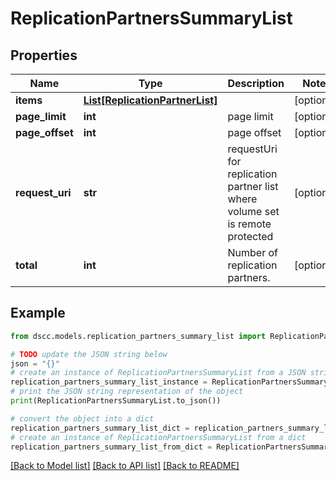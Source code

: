 # ReplicationPartnersSummaryList


## Properties

Name | Type | Description | Notes
------------ | ------------- | ------------- | -------------
**items** | [**List[ReplicationPartnerList]**](ReplicationPartnerList.md) |  | [optional] 
**page_limit** | **int** | page limit | [optional] 
**page_offset** | **int** | page offset | [optional] 
**request_uri** | **str** | requestUri for replication partner list where volume set is remote protected | [optional] 
**total** | **int** | Number of  replication partners. | [optional] 

## Example

```python
from dscc.models.replication_partners_summary_list import ReplicationPartnersSummaryList

# TODO update the JSON string below
json = "{}"
# create an instance of ReplicationPartnersSummaryList from a JSON string
replication_partners_summary_list_instance = ReplicationPartnersSummaryList.from_json(json)
# print the JSON string representation of the object
print(ReplicationPartnersSummaryList.to_json())

# convert the object into a dict
replication_partners_summary_list_dict = replication_partners_summary_list_instance.to_dict()
# create an instance of ReplicationPartnersSummaryList from a dict
replication_partners_summary_list_from_dict = ReplicationPartnersSummaryList.from_dict(replication_partners_summary_list_dict)
```
[[Back to Model list]](../README.md#documentation-for-models) [[Back to API list]](../README.md#documentation-for-api-endpoints) [[Back to README]](../README.md)


